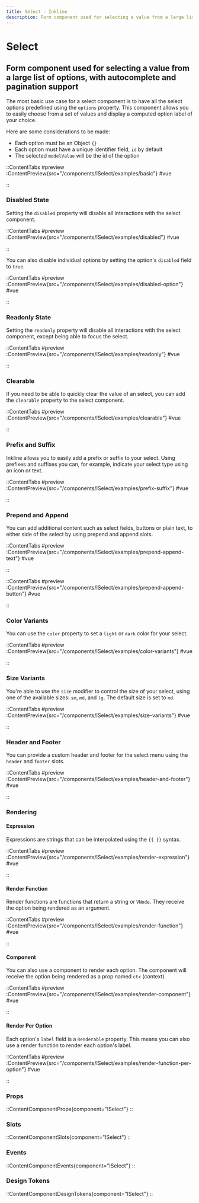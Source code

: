 ```yaml
---
title: Select - Inkline
description: Form component used for selecting a value from a large list of options, with autocomplete and pagination support. 
---
```


# Select
## Form component used for selecting a value from a large list of options, with autocomplete and pagination support

The most basic use case for a select component is to have all the select options predefined using the `options` property. This component allows you to easily choose from a set of values and display a computed option label of your choice.

Here are some considerations to be made:
- Each option must be an Object `{}`
- Each option must have a unique identifier field, `id` by default
- The selected `modelValue` will be the id of the option

::ContentTabs
#preview
:ContentPreview{src="/components/ISelect/examples/basic"}
#vue
<!-- Autodocs{src="@inkline/inkline/components/ISelect/examples/basic.raw.vue" lang="vue"} -->
::


### Disabled State
Setting the `disabled` property will disable all interactions with the select component.

::ContentTabs
#preview
:ContentPreview{src="/components/ISelect/examples/disabled"}
#vue
<!-- Autodocs{src="@inkline/inkline/components/ISelect/examples/disabled.raw.vue" lang="vue"} -->
::

You can also disable individual options by setting the option's `disabled` field to `true`.

::ContentTabs
#preview
:ContentPreview{src="/components/ISelect/examples/disabled-option"}
#vue
<!-- Autodocs{src="@inkline/inkline/components/ISelect/examples/disabled-option.raw.vue" lang="vue"} -->
::


### Readonly State
Setting the `readonly` property will disable all interactions with the select component, except being able to focus the select.

::ContentTabs
#preview
:ContentPreview{src="/components/ISelect/examples/readonly"}
#vue
<!-- Autodocs{src="@inkline/inkline/components/ISelect/examples/readonly.raw.vue" lang="vue"} -->
::


### Clearable
If you need to be able to quickly clear the value of an select, you can add the `clearable` property to the select component.

::ContentTabs
#preview
:ContentPreview{src="/components/ISelect/examples/clearable"}
#vue
<!-- Autodocs{src="@inkline/inkline/components/ISelect/examples/clearable.raw.vue" lang="vue"} -->
::


### Prefix and Suffix
Inkline allows you to easily add a prefix or suffix to your select. Using prefixes and suffixes you can, for example, indicate 
your select type using an icon or text. 

::ContentTabs
#preview
:ContentPreview{src="/components/ISelect/examples/prefix-suffix"}
#vue
<!-- Autodocs{src="@inkline/inkline/components/ISelect/examples/prefix-suffix.raw.vue" lang="vue"} -->
::


### Prepend and Append
You can add additional content such as select fields, buttons or plain text, to either side of the select by using prepend and append slots.

::ContentTabs
#preview
:ContentPreview{src="/components/ISelect/examples/prepend-append-text"}
#vue
<!-- Autodocs{src="@inkline/inkline/components/ISelect/examples/prepend-append-text.raw.vue" lang="vue"} -->
::

::ContentTabs
#preview
:ContentPreview{src="/components/ISelect/examples/prepend-append-button"}
#vue
<!-- Autodocs{src="@inkline/inkline/components/ISelect/examples/prepend-append-button.raw.vue" lang="vue"} -->
::


### Color Variants
You can use the `color` property to set a `light` or `dark` color for your select.

::ContentTabs
#preview
:ContentPreview{src="/components/ISelect/examples/color-variants"}
#vue
<!-- Autodocs{src="@inkline/inkline/components/ISelect/examples/color-variants.raw.vue" lang="vue"} -->
::


### Size Variants
You're able to use the `size` modifier to control the size of your select, using one of the available sizes: `sm`, `md`, and `lg`. The default size is set to `md`.

::ContentTabs
#preview
:ContentPreview{src="/components/ISelect/examples/size-variants"}
#vue
<!-- Autodocs{src="@inkline/inkline/components/ISelect/examples/size-variants.raw.vue" lang="vue"} -->
::


### Header and Footer
You can provide a custom header and footer for the select menu using the `header` and `footer` slots.

::ContentTabs
#preview
:ContentPreview{src="/components/ISelect/examples/header-and-footer"}
#vue
<!-- Autodocs{src="@inkline/inkline/components/ISelect/examples/header-and-footer.raw.vue" lang="vue"} -->
::



### Rendering

#### Expression
Expressions are strings that can be interpolated using the `{{ }}` syntax.

::ContentTabs
#preview
:ContentPreview{src="/components/ISelect/examples/render-expression"}
#vue
<!-- Autodocs{src="@inkline/inkline/components/ISelect/examples/render-expression.raw.vue" lang="vue"} -->
::

#### Render Function
Render functions are functions that return a string or `VNode`. They receive the option being rendered as an argument.

::ContentTabs
#preview
:ContentPreview{src="/components/ISelect/examples/render-function"}
#vue
<!-- Autodocs{src="@inkline/inkline/components/ISelect/examples/render-function.raw.vue" lang="vue"} -->
::

#### Component
You can also use a component to render each option. The component will receive the option being rendered as a prop named `ctx` (context).

::ContentTabs
#preview
:ContentPreview{src="/components/ISelect/examples/render-component"}
#vue
<!-- Autodocs{src="@inkline/inkline/components/ISelect/examples/render-component.raw.vue" lang="vue"} -->
::

#### Render Per Option
Each option's `label` field is a `Renderable` property. This means you can also use a render function to render each option's label.

::ContentTabs
#preview
:ContentPreview{src="/components/ISelect/examples/render-function-per-option"}
#vue
<!-- Autodocs{src="@inkline/inkline/components/ISelect/examples/render-function-per-option.raw.vue" lang="vue"} -->
::



### Props
::ContentComponentProps{component="ISelect"}
::

### Slots
::ContentComponentSlots{component="ISelect"}
::

### Events
::ContentComponentEvents{component="ISelect"}
::

### Design Tokens
::ContentComponentDesignTokens{component="ISelect"}
::

